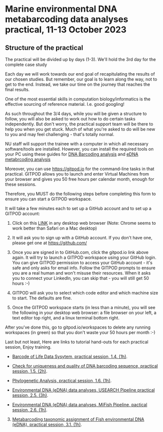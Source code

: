 # Marine environmental DNA metabarcoding data analyses practical, 11-13 October 2023

## Structure of the practical
The practical will be divided up by days (1-3). We'll hold the 3rd day for the complete case study 

Each day we will work towards our end goal of recapitulating the results of our chosen studies. But remember, our goal is to learn along the way, not to get to the end. Instead, we take our time on the journey that reaches the final results.

One of the most essential skills in computation biology/informatics is the effective sourcing of reference material. I.e. good googling!

As such throughout the 3/4 days, while you will be given a structure to follow, you will also be asked to work out how to do certain tasks independently. But don't worry, the practical support team will be there to help you when you get stuck. Much of what you're asked to do will be new to you and may feel challenging - that's totally normal.

NU staff will support the trainee with a computer in which all necessary software/tools are installed. However, you can install the required tools on your PC using 
these guides for [DNA Barcoding analysis](https://github.com/ezzbioinf/Marine-environmental-DNA-metabarcoding-data-analyses-practical-11-13-October-2023/wiki/DNA-Barcoding-analysis,-Tools-setup-and-raw-data#tools-setup) and [eDNA metabrcoding analysis](https://github.com/ezzbioinf/Marine-environmental-DNA-metabarcoding-data-analyses-practical-11-13-October-2023/wiki/eDNA-metabrcoding,-Tools-setup-and-test-data#tools-setup)

Moreover, you can use https://gitpod.io for the command-line tasks in that practical. GITPOD allows you to launch and enter Virtual Machines from your browser and gives you 50 free hours per calendar month, enough for these sessions.

Therefore, you MUST do the following steps before completing this form to ensure you can start a GITPOD workspace.

It will take a few minutes each to set up a GitHub account and to set up a GITPOD account:

1. Click on this [LINK](https://gitpod.io/#https://github.com/ezzbioinf/Marine-environmental-DNA-metabarcoding-data-analyses-practical-11-13-October-2023) in any desktop web browser (Note: Chrome seems to work better than Safari on a Mac desktop)

2. It will ask you to sign up with a GitHub account. If you don't have one, please get one at https://github.com/

3. Once you are signed in to GitHub.com, click the gitpod.io link above again. It will try to launch a GITPOD workspace using your GitHub login. You can give GITPOD permission to access your GitHub account - it's safe and only asks for email info. Follow the GITPOD prompts to ensure you are a real human and won't misuse their resources. When it asks you to connect your LinkedIn, you can skip that - you will still get 50 hours :-)

4. GITPOD will ask you to select which code editor and which machine size to start. The defaults are fine.

6. Once the GITPOD workspace starts (in less than a minute), you will see the following in your desktop web browser: a file browser on your left, a text editor top right, and a linux terminal bottom right.

After you've done this, go to gitpod.io/workspaces to delete any running workspaces (in green) so that you don't waste your 50 hours per month :-)

Last but not least, Here are links to tutorial hand-outs for each practical session, Enjoy training. 


- [Barcode of Life Data Sysytem, practical session, 1.4. (1h)](https://github.com/ezzbioinf/Marine-environmental-DNA-metabarcoding-data-analyses-practical-11-13-October-2023/wiki/DNA-Barcoding-analysis-workflow#14-barcode-of-life-data-system).


- [Check for uniqueness and quality of DNA barcoding sequence, practical session, 1.5. (2h)](https://github.com/ezzbioinf/Marine-environmental-DNA-metabarcoding-data-analyses-practical-11-13-October-2023/wiki/DNA-Barcoding-analysis-workflow#15-check-for-uniqueness-and-quality-of-dna-barcoding-sequences).

- [Phylogenetic Analysis, practical session, 1.6. (1h)](https://github.com/ezzbioinf/Marine-environmental-DNA-metabarcoding-data-analyses-practical-11-13-October-2023/wiki/DNA-Barcoding-analysis-workflow#16-phylogenetic-analysis).


- [Environmental DNA (eDNA) data analyses, USEARCH Pipeline practical session, 2.5. (3h)](https://github.com/ezzbioinf/Marine-environmental-DNA-metabarcoding-data-analyses-practical-11-13-October-2023/wiki/eDNA-metabrcoding-analysis-workflows#usearch-workflow).

- [Environmental DNA (eDNA) data analyses, MiFish Pipeline, pactical session, 2.6. (1h)](https://github.com/ezzbioinf/Marine-environmental-DNA-metabarcoding-data-analyses-practical-11-13-October-2023/wiki/eDNA-metabrcoding-analysis-workflows#mifish-workflow).


3. [Metabarcoding taxonomic assignment of Fish environmental DNA (eDNA), practical session, 3.1. (1h)](https://github.com/ezzbioinf/Marine-environmental-DNA-metabarcoding-data-analyses-practical-11-13-October-2023/wiki/eDNA-metabrcoding-analysis-workflows#31-metabarcoding-taxonomic-assignment).
